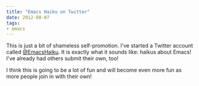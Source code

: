```yaml
---
title: "Emacs Haiku on Twitter"
date: 2012-08-07
tags:
- emacs
---
```

This is just a bit of shameless self-promotion. I've started a Twitter account called [@EmacsHaiku](http://twitter.com/emacshaiku). It is exactly what it sounds like: haikus about Emacs! I've already had others submit their own, too!

I think this is going to be a lot of fun and will become even more fun as more people join in with their own!
